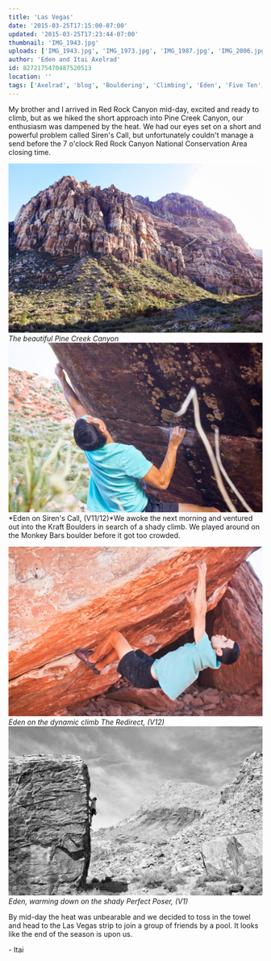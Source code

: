 ```yaml
---
title: 'Las Vegas'
date: '2015-03-25T17:15:00-07:00'
updated: '2015-03-25T17:23:44-07:00'
thumbnail: 'IMG_1943.jpg'
uploads: ['IMG_1943.jpg', 'IMG_1973.jpg', 'IMG_1987.jpg', 'IMG_2006.jpg']
author: 'Eden and Itai Axelrad'
id: 8272175470487520513
location: ''
tags: ['Axelrad', 'blog', 'Bouldering', 'Climbing', 'Eden', 'Five Ten', 'highball', 'Itai', 'Kraft', 'Las Vegas', 'Nevada', 'Red', 'Red Rocks', 'Rock', 'sandstone']
---
```

My brother and I arrived in Red Rock Canyon mid-day, excited and ready to climb, but as we hiked the short approach into Pine Creek Canyon, our enthusiasm was dampened by the heat. We had our eyes set on a short and powerful problem called Siren's Call, but unfortunately couldn't manage a send before the 7 o'clock Red Rock Canyon National Conservation Area closing time.

![image alt](uploads/IMG_1943.jpg)*The beautiful Pine Creek Canyon*![image alt](uploads/IMG_1973.jpg)*Eden on Siren's Call, (V11/12)*We awoke the next morning and ventured out into the Kraft Boulders in search of a shady climb. We played around on the Monkey Bars boulder before it got too crowded.

![image alt](uploads/IMG_1987.jpg)*Eden on the dynamic climb The Redirect, (V12)*![image alt](uploads/IMG_2006.jpg)*Eden, warming down on the shady Perfect Poser, (V1)*

By mid-day the heat was unbearable and we decided to toss in the towel and head to the Las Vegas strip to join a group of friends by a pool. It looks like the end of the season is upon us.

\- Itai
